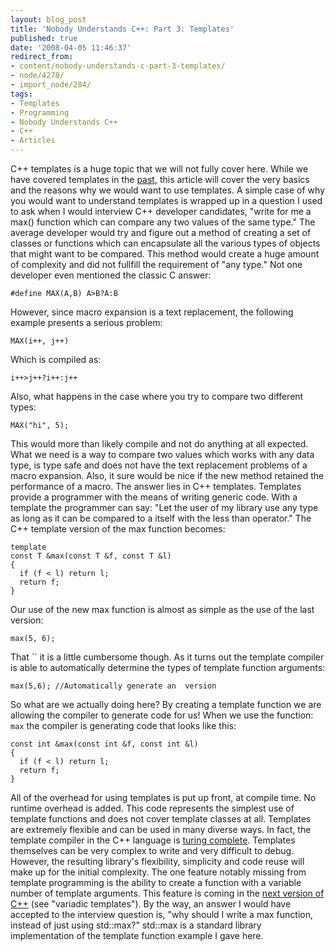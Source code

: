 ```yaml
---
layout: blog_post
title: 'Nobody Understands C++: Part 3: Templates'
published: true
date: '2008-04-05 11:46:37'
redirect_from:
- content/nobody-understands-c-part-3-templates/
- node/4278/
- import_node/284/
tags:
- Templates
- Programming
- Nobody Understands C++
- C++
- Articles
---
```


C++ templates is a huge topic that we will not fully cover here. While we have covered templates in the [past](/taxonomy/term/32), this article will cover the very basics and the reasons why we would want to use templates. A simple case of why you would want to understand templates is wrapped up in a question I used to ask when I would interview C++ developer candidates, "write for me a max() function which can compare any two values of the same type." The average developer would try and figure out a method of creating a set of classes or functions which can encapsulate all the various types of objects that might want to be compared. This method would create a huge amount of complexity and did not fullfill the requirement of "any type." Not one developer even mentioned the classic C answer:

    #define MAX(A,B) A>B?A:B

However, since macro expansion is a text replacement, the following example presents a serious problem:

    MAX(i++, j++)

Which is compiled as:

    i++>j++?i++:j++

Also, what happens in the case where you try to compare two different types:

    MAX("hi", 5);

This would more than likely compile and not do anything at all expected. What we need is a way to compare two values which works with any data type, is type safe and does not have the text replacement problems of a macro expansion. Also, it sure would be nice if the new method retained the performance of a macro. The answer lies in C++ templates. Templates provide a programmer with the means of writing generic code. With a template the programmer can say: "Let the user of my library use any type as long as it can be compared to a itself with the less than operator." The C++ template version of the max function becomes:

    template
    const T &max(const T &f, const T &l)
    {
      if (f < l) return l;
      return f;
    }

Our use of the new max function is almost as simple as the use of the last version:

    max(5, 6);

That `` it is a little cumbersome though. As it turns out the template compiler is able to automatically determine the types of template function arguments:

    max(5,6); //Automatically generate an  version

So what are we actually doing here? By creating a template function we are allowing the compiler to generate code for us! When we use the function: `max` the compiler is generating code that looks like this:

    const int &max(const int &f, const int &l)
    {
      if (f < l) return l;
      return f;
    }

All of the overhead for using templates is put up front, at compile time. No runtime overhead is added. This code represents the simplest use of template functions and does not cover template classes at all. Templates are extremely flexible and can be used in many diverse ways. In fact, the template compiler in the C++ language is [turing complete](http://en.wikipedia.org/wiki/Turing-complete). Templates themselves can be very complex to write and very difficult to debug. However, the resulting library's flexibility, simplicity and code reuse will make up for the initial complexity. The one feature notably missing from template programming is the ability to create a function with a variable number of template arguments. This feature is coming in the [next version of C++](http://en.wikipedia.org/wiki/C%2B%2B0x) (see "variadic templates"). By the way, an answer I would have accepted to the interview question is, "why should I write a max function, instead of just using std::max?" std::max is a standard library implementation of the template function example I gave here.
